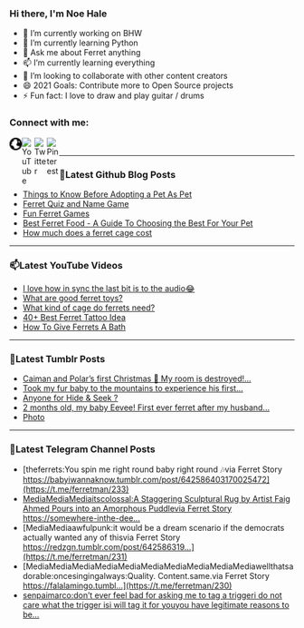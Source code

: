### Hi there, I'm Noe Hale

- 🔭 I’m currently working on BHW
- 🌱 I’m currently learning Python
- 💬 Ask me about Ferret anything
- 📫 I’m currently learning everything
- 🔭 I’m looking to collaborate with other content creators
- 😄 2021 Goals: Contribute more to Open Source projects
- ⚡ Fun fact: I love to draw and play guitar / drums

### Connect with me:

[<img align="left" alt="ferretvoice.com" width="22px" src="https://raw.githubusercontent.com/iconic/open-iconic/master/svg/globe.svg" />](https://ferretvoice.com)
[<img align="left" alt="YouTube" width="22px" src="https://cdn.jsdelivr.net/npm/simple-icons@v3/icons/youtube.svg" />](https://www.youtube.com/channel/UCk665XTfaMLVwFVWUmgnDiw)
[<img align="left" alt="Twitter" width="22px" src="https://cdn.jsdelivr.net/npm/simple-icons@v3/icons/twitter.svg" />](https://twitter.com/voiceferret)
[<img align="left" alt="Pinterest" width="22px" src="https://cdn.jsdelivr.net/npm/simple-icons@v3/icons/pinterest.svg" />](https://www.pinterest.com/voiceferret/)

<br />

---
### 🔭Latest Github Blog Posts
<!-- GITHUB:START -->
- [Things to Know Before Adopting a Pet As Pet](http://noehale.github.io/things-to-know-before-adopting-a-pet-as-pet/)
- [Ferret Quiz and Name Game](http://noehale.github.io/ferret-quiz/)
- [Fun Ferret Games](http://noehale.github.io/fun-ferret-games/)
- [Best Ferret Food - A Guide To Choosing the Best For Your Pet](http://noehale.github.io/best-ferret-food/)
- [How much does a ferret cage cost](http://noehale.github.io/how-much-does-a-ferret-cage-cost/)
<!-- GITHUB:END -->
---
### 📫Latest YouTube Videos

<!-- YOUTUBE:START -->
- [I love how in sync the last bit is to the audio😂](https://www.youtube.com/watch?v=WHBeGHwSlGY)
- [What are good ferret toys?](https://www.youtube.com/watch?v=tPxRilBzc0s)
- [What kind of cage do ferrets need?](https://www.youtube.com/watch?v=xzz6hC3sR5A)
- [40+ Best Ferret Tattoo Idea](https://www.youtube.com/watch?v=KIKqduR6Xcs)
- [How To Give Ferrets A Bath](https://www.youtube.com/watch?v=A0nwywkhTSg)
<!-- YOUTUBE:END -->

---
### 📝Latest Tumblr Posts

<!-- TUMBLR:START -->
- [Caiman and Polar’s first Christmas 🥰 My room is destroyed!...](https://come-forth-into-the-light.tumblr.com/post/642593859991486464)
- [Took my fur baby to the mountains to experience his first...](https://come-forth-into-the-light.tumblr.com/post/642571226415497216)
- [Anyone for Hide & Seek ?](https://come-forth-into-the-light.tumblr.com/post/642548568203362304)
- [2 months old, my baby Eevee! First ever ferret after my husband...](https://come-forth-into-the-light.tumblr.com/post/642503295494193152)
- [Photo](https://come-forth-into-the-light.tumblr.com/post/642480646765346816)
<!-- TUMBLR:END -->
---
### 📝Latest Telegram Channel Posts

<!-- TELEGRAM:START -->
- [theferrets:You spin me right round baby right round 🎶via Ferret Story https://babyiwannaknow.tumblr.com/post/642586403170025472](https://t.me/ferretman/233)
- [MediaMediaMediaitscolossal:A Staggering Sculptural Rug by Artist Faig Ahmed Pours into an Amorphous Puddlevia Ferret Story https://somewhere-inthe-dee...](https://t.me/ferretman/232)
- [MediaMediaawfulpunk:it would be a dream scenario if the democrats actually wanted any of thisvia Ferret Story https://redzgn.tumblr.com/post/642586319...](https://t.me/ferretman/231)
- [MediaMediaMediaMediaMediaMediaMediaMediaMediaMediawellthatsadorable:oncesingingalways:Quality. Content.same.via Ferret Story https://falalamingo.tumbl...](https://t.me/ferretman/230)
- [senpaimarco:don’t ever feel bad for asking me to tag a triggeri do not care what the trigger isi will tag it for youyou have legitimate reasons to be...](https://t.me/ferretman/229)
<!-- TELEGRAM:END -->
